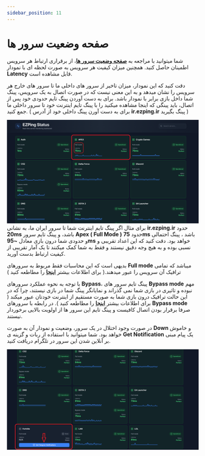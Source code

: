 ```yaml
---
sidebar_position: 11
---
```


# صفحه وضعیت سرور ها

شما میتوانید با مراجعه به **[صفحه وضعیت سرور ها](https://status.ezping.ir/)**، از برقراری ارتباط هر سرویس اطمینان حاصل کنید. همچنین میزان کیفیت هر سرویس به صورت لحظه ای با نمودار **Latency** قابل مشاهده است.

دقت کنید که این نمودار، میزان تاخیر از سرور های داخلی ما تا سرور های خارج هر سرویس را نشان میدهد و به این معنی نیست که در صورت اتصال به یک سرویس، پینگ شما داخل بازی برابر با نمودار باشد. برای به دست آوردن پینگ تایم حدودی خود پس از اتصال، باید پینگی که اینجا مشاهده میکنید را با پینگ تایم اینترنت خود تا سرور داخلی ما جمع کنید. ( برای به دست آورن پینگ داخلی خود از آدرس **ir.ezping.ir** پینگ بگیرید )


![winver-run](./img/statusexample.png)
برای مثال اگر پینگ تایم اینترنت شما تا سرور ایران ما، به نشانی **ir.ezping.ir** حدود **20ms** باشد، و پینگ تایم سرور **Apex ( Full Mode )** حدود **75ms** باشد ، پینگ احتمالی و حدودی شما درون بازی معادل **~95ms** خواهد بود. دقت کنید که این اعداد تقریبی و نسبی بوده و به هیچ وجه دقیق نیستند و فقط به شما کمک میکنند تا یک آمار تقریبی از کیفیت ارتباط بدست آورید.

بدیهی است که این محاسبات فقط مربوط به سرورهای **Full mode** میباشد که تمامی ترافیک آن سرویس را عبور میدهند.( برای اطلاعات بیشتر **[اینجا](https://docs.ezping.ir/how-it-works/bypass-vs-full)** را مطاطعه کنید )


با توجه به نحوه عملکرد سرورهای **Bypass**، پینگ تایم سرور های **Bypass mode** مهم نبوده و تاثیری در بازی شما نمی گذراند و نمایانگر پینگ شما در بازی نیستند، چرا که در این حالت ترافیک درون بازی شما به صورت مستقیم از اینترنت خودتان عبور میکند ( برای اطلاعات بیشتر **[اینجا](https://docs.ezping.ir/how-it-works/bypass-vs-full)** را مطاطعه کنید ).
در رابطه با سرورهای **Bypass mode** صرفا برقرار بودن اتصال کافیست و پینگ تایم این سرور ها از اولویت بالایی برخوردار نیستند.


در صورت وجود اختلال در یک سرور، وضعیت و نمودار آن به صورت **Down** و خاموش خواهد بود. شما میتوانید با استفاده از ربات و گزینه ی **Get Notification** یک پیام مبنی بر آنلاین شدن این سرور در تلگرام دریافت کنید.


![winver-run](./img/statusgetnotification.png)
